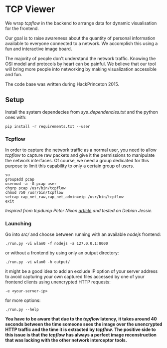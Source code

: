 # TCP Viewer

We wrap *tcpflow* in the backend to arrange data for dynamic visualisation for the frontend.

Our goal is to raise awareness about the quantity of personal information available to everyone connected to a network. We accomplish this using a fun and interactive image board.

The majority of people don't understand the network traffic. Knowing the OSI model and protocols by heart can be painful. We believe that our tool will bring more people into networking by making visualization accessible and fun.

The code base was written during HackPrinceton 2015.

## Setup

Install the system dependecies from *sys_dependencies.txt* and the python ones with:

    pip install -r requirements.txt --user

### Tcpflow

In order to capture the network traffic as a normal user, you need to allow *tcpflow* to capture raw packets and give it the permissions to manipulate the network interfaces. Of course, we need a group dedicated for this purpose to limit this capability to only a certain group of users.

    su
    groupadd pcap
    usermod -a -G pcap user
    chgrp pcap /usr/bin/tcpflow
    chmod 750 /usr/bin/tcpflow
    setcap cap_net_raw,cap_net_admin=eip /usr/bin/tcpflow
    exit

*Inspired from tcpdump Peter Nixon [article](http://peternixon.net/news/2012/01/28/configure-tcpdump-work-non-root-user-opensuse-using-file-system-capabilities/) and tested on Debian Jessie.*

### Launching

Go into *src/* and choose between running with an available *nodejs* frontend:

    ./run.py -vi wlan0 -f nodejs -a 127.0.0.1:8000

or without a frontend by using only an output directory:

    ./run.py -vi wlan0 -h output/

it might be a good idea to add an exclude IP option of your server address to avoid capturing your own captured files accessed by one of your frontend clients using unencrypted HTTP requests:

    -e <your-server-ip>

for more options:

    ./run.py --help

**You have to be aware that due to the *tcpflow* latency, it takes around 40 seconds between the time someone sees the image over the unencrypted HTTP traffic and the time it is extracted by *tcpflow*. The positive side to this issue is that the *tcpflow* has always a perfect image reconstruction that was lacking with the other network interceptor tools.**

